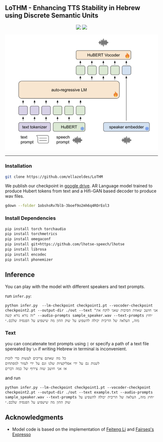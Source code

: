 ## LoTHM - Enhancing TTS Stability in Hebrew using Discrete Semantic Units


<!-- Inference code and model weights for our model LoTHM.  -->

<p align="center">
<!-- <a href='https://arxiv.org/abs/2407.12206'><img src='https://img.shields.io/badge/ArXiv-PDF-red'></a> -->
   <a href='https://pages.cs.huji.ac.il/adiyoss-lab/LoTHM/'><img src='https://img.shields.io/badge/Project-Page-Green'></a> 
   <!-- <a href='https://colab.research.google.com/drive/1f3-6Dqbna9_hI5C9V4qTIG05dixW-r72?usp=sharing'><img src='https://colab.research.google.com/assets/colab-badge.svg'></a>  -->
   <a href='https://github.com/ellazeldes/LoTHM'><img src='https://badges.aleen42.com/src/github.svg'></a> 

</p>

![](images/image.png)

___
<!-- **Abstract:** We tackle the task of text-to-speech (TTS) in Hebrew. Traditional Hebrew contains Diacritics (`Niqqud'),
 which dictate the way individuals should pronounce given words, however, modern Hebrew rarely uses them. The lack of
 diacritics in modern Hebrew results in readers expected to conclude the correct pronunciation and understand which
 phonemes to use based on the context. This imposes a fundamental challenge on TTS systems to accurately map between
 text-to-speech. In this study, we propose to adopt a language modeling Diacritics-Free TTS approach, for the task of
 Hebrew TTS. The language model (LM) operates on discrete speech representations and is conditioned on a word-piece
 tokenizer. We optimize the proposed method using in-the-wild weakly supervised recordings and compare it to several
 diacritic based Hebrew TTS systems. Results suggest the proposed method is superior to the evaluated baselines
 considering both content preservation and naturalness of the generated speech. -->

<!-- ## Try it out!
You can try our model in the [google colab](https://colab.research.google.com/drive/1f3-6Dqbna9_hI5C9V4qTIG05dixW-r72?usp=sharing) demo. -->
### Installation


```bash
git clone https://github.com/ellazeldes/LoTHM
```

We publish our checkpoint
in [google drive](https://drive.google.com/drive/folders/1obshsRv7blb-3boef9o2mh6q4ROrEol3?usp=drive_link).
AR Language model trained to produce Hubert tokens from text and a Hifi-GAN based decoder to produce wav files. 

```bash
gdown --folder 1obshsRv7blb-3boef9o2mh6q4ROrEol3
```
### Install Dependencies

```bash
pip install torch torchaudio
pip install torchmetrics
pip install omegaconf
pip install git+https://github.com/lhotse-speech/lhotse
pip install librosa
pip install encodec
pip install phonemizer
```

## Inference

You can play with the model with different speakers and text prompts.

run `infer.py`:

```
python infer.py  --lm-checkpoint checkpoint1.pt --vocoder-checkpoint checkpoint2.pt --output-dir ./out --text "אני חושב שאחת הסיבות שאני לוקח את זה נורא נורא קשה" --audio-prompts sample_speaker.wav --text-prompts ״חוץ מזה, העלאה של הריבית יכולה להשפיע על שוק ההון מה שישפיע על הפנסיה שלכם.״
```



### Text

you can concatenate text prompts using `|` or specify a path of a text file spereated by `\n` if writing Hebrew in
terminal is inconvenient.

```text
כל מה שאתם צריכים לעשות כדי לזכות	
לשנות גם על ידי אפליקציות שלנו וגם על ידי לעזור למפתחים
אז אני חושב שזה צירוף של כמה דברים	

```

and run

```
python infer.py --lm-checkpoint checkpoint1.pt --vocoder-checkpoint checkpoint2.pt --output-dir ./out --text example.txt --audio-prompts sample_speaker.wav --text-prompts ״חוץ מזה, העלאה של הריבית יכולה להשפיע על שוק ההון מה שישפיע על הפנסיה שלכם.״
```
<!-- 

## Citation

```bibtex
@article{roth2024language,
  title={A Language Modeling Approach to Diacritic-Free Hebrew TTS},
  author={Roth, Amit and Turetzky, Arnon and Adi, Yossi},
  journal={arXiv preprint arXiv:2407.12206},
  year={2024}
}
``` -->

## Acknowledgments
- Model code is based on the implementation of [Feiteng Li](https://github.com/lifeiteng/vall-e) and [Fairseq's Expresso](https://github.com/facebookresearch/speech-resynthesis/tree/main/examples/expresso)